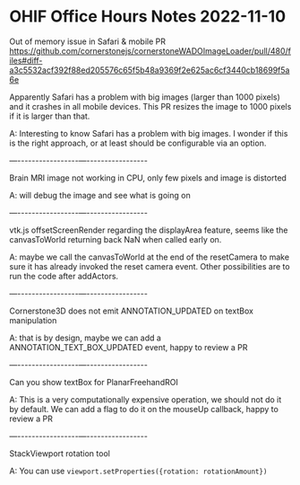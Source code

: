 # OHIF Office Hours Notes 2022-11-10

Out of memory issue in Safari & mobile PR
https://github.com/cornerstonejs/cornerstoneWADOImageLoader/pull/480/files#diff-a3c5532acf392f88ed205576c65f5b48a9369f2e625ac6cf3440cb18699f5a6e

Apparently Safari has a problem with big images (larger than 1000 pixels) and it crashes in all mobile devices. This PR resizes the
image to 1000 pixels if it is larger than that.

A: Interesting to know Safari has a problem with big images. I wonder if this is the right approach, or at least should be
configurable via an option.

—-----------------—-----------------

Brain MRI image not working in CPU, only few pixels and image is distorted

A: will debug the image and see what is going on

—-----------------—-----------------

vtk.js offsetScreenRender regarding the displayArea feature, seems like the canvasToWorld returning back NaN when called early on.

A: maybe we call the canvasToWorld at the end of the resetCamera to make sure it has already invoked the reset camera event.
Other possibilities are to run the code after addActors.

—-----------------—-----------------

Cornerstone3D does not emit ANNOTATION_UPDATED on textBox manipulation

A: that is by design, maybe we can add a ANNOTATION_TEXT_BOX_UPDATED event, happy to review a PR

—-----------------—-----------------

Can you show textBox for PlanarFreehandROI

A: This is a very computationally expensive operation, we should not do it by default. We can add a flag to do it
on the mouseUp callback, happy to review a PR

—-----------------—-----------------

StackViewport rotation tool

A: You can use `viewport.setProperties({rotation: rotationAmount})`
